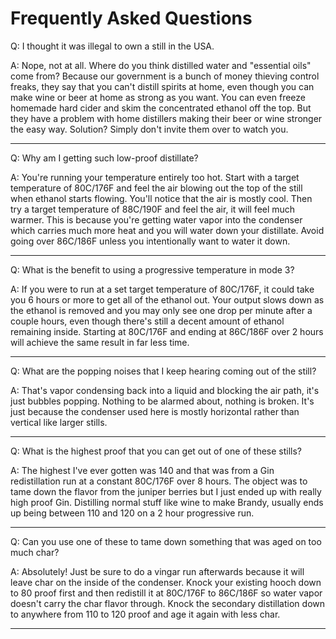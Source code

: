# Frequently Asked Questions

Q: I thought it was illegal to own a still in the USA.

A: Nope, not at all. Where do you think distilled water and "essential oils" come from? Because our government is a bunch of money thieving control freaks, they say that you can't distill spirits at home, even though you can make wine or beer at home as strong as you want. You can even freeze homemade hard cider and skim the concentrated ethanol off the top. But they have a problem with home distillers making their beer or wine stronger the easy way. Solution? Simply don't invite them over to watch you.

---

Q: Why am I getting such low-proof distillate?

A: You're running your temperature entirely too hot. Start with a target temperature of 80C/176F and feel the air blowing out the top of the still when ethanol starts flowing. You'll notice that the air is mostly cool. Then try a target temperature of 88C/190F and feel the air, it will feel much warmer. This is because you're getting water vapor into the condenser which carries much more heat and you will water down your distillate. Avoid going over 86C/186F unless you intentionally want to water it down.

---

Q: What is the benefit to using a progressive temperature in mode 3?

A: If you were to run at a set target temperature of 80C/176F, it could take you 6 hours or more to get all of the ethanol out. Your output slows down as the ethanol is removed and you may only see one drop per minute after a couple hours, even though there's still a decent amount of ethanol remaining inside. Starting at 80C/176F and ending at 86C/186F over 2 hours will achieve the same result in far less time. 

---

Q: What are the popping noises that I keep hearing coming out of the still?

A: That's vapor condensing back into a liquid and blocking the air path, it's just bubbles popping. Nothing to be alarmed about, nothing is broken. It's just because the condenser used here is mostly horizontal rather than vertical like larger stills.

---

Q: What is the highest proof that you can get out of one of these stills?

A: The highest I've ever gotten was 140 and that was from a Gin redistillation run at a constant 80C/176F over 8 hours. The object was to tame down the flavor from the juniper berries but I just ended up with really high proof Gin. Distilling normal stuff like wine to make Brandy, usually ends up being between 110 and 120 on a 2 hour progressive run.

---

Q: Can you use one of these to tame down something that was aged on too much char?

A: Absolutely! Just be sure to do a vingar run afterwards because it will leave char on the inside of the condenser. Knock your existing hooch down to 80 proof first and then redistill it at 80C/176F to 86C/186F so water vapor doesn't carry the char flavor through. Knock the secondary distillation down to anywhere from 110 to 120 proof and age it again with less char.

---
